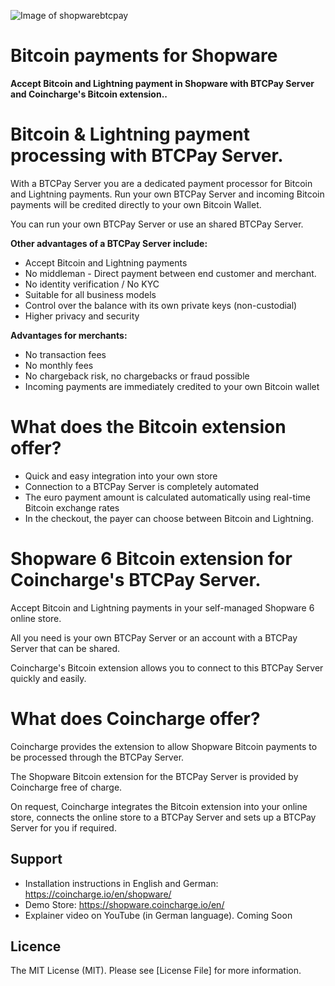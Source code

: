 ![Image of shopwarebtcpay](https://shopware.coincharge.io/media/e1/41/ca/1664280813/shopware-btcpay-plugin.png)

# Bitcoin payments for Shopware

**Accept Bitcoin and Lightning payment in Shopware with BTCPay Server and Coincharge's Bitcoin extension..**

# Bitcoin & Lightning payment processing with BTCPay Server.

With a BTCPay Server you are a dedicated payment processor for Bitcoin and Lightning payments. Run your own BTCPay Server and incoming Bitcoin payments will be credited directly to your own Bitcoin Wallet.

You can run your own BTCPay Server or use an shared BTCPay Server.

**Other advantages of a BTCPay Server include:**

- Accept Bitcoin and Lightning payments
- No middleman - Direct payment between end customer and merchant.
- No identity verification / No KYC
- Suitable for all business models
- Control over the balance with its own private keys (non-custodial)
- Higher privacy and security

**Advantages for merchants:**

- No transaction fees
- No monthly fees
- No chargeback risk, no chargebacks or fraud possible
- Incoming payments are immediately credited to your own Bitcoin wallet

# What does the Bitcoin extension offer?

- Quick and easy integration into your own store
- Connection to a BTCPay Server is completely automated
- The euro payment amount is calculated automatically using real-time Bitcoin exchange rates
- In the checkout, the payer can choose between Bitcoin and Lightning.

# Shopware 6 Bitcoin extension for Coincharge's BTCPay Server.

Accept Bitcoin and Lightning payments in your self-managed Shopware 6 online store.

All you need is your own BTCPay Server or an account with a BTCPay Server that can be shared.

Coincharge's Bitcoin extension allows you to connect to this BTCPay Server quickly and easily.

# What does Coincharge offer?
Coincharge provides the extension to allow Shopware Bitcoin payments to be processed through the BTCPay Server.

The Shopware Bitcoin extension for the BTCPay Server is provided by Coincharge free of charge.

On request, Coincharge integrates the Bitcoin extension into your online store, connects the online store to a BTCPay Server and sets up a BTCPay Server for you if required.


## Support
- Installation instructions in English and German: https://coincharge.io/en/shopware/
- Demo Store: https://shopware.coincharge.io/en/
- Explainer video on YouTube (in German language). Coming Soon

## Licence
The MIT License (MIT). Please see [License File] for more information.

